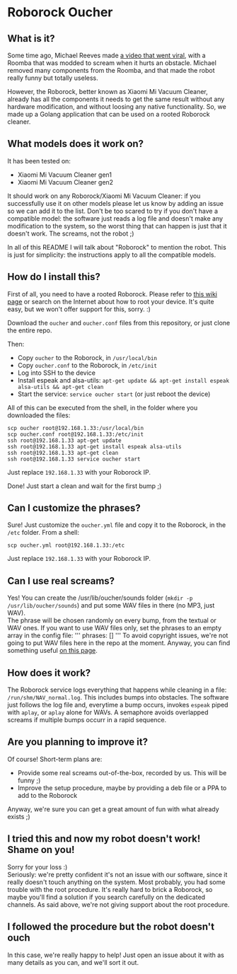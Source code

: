 # Roborock Oucher

## What is it?
Some time ago, Michael Reeves made [a video that went viral](https://www.youtube.com/watch?v=mvz3LRK263E), with a Roomba that was modded to scream when it hurts an obstacle. Michael removed many components from the Roomba, and that made the robot really funny but totally useless.

However, the Roborock, better known as Xiaomi Mi Vacuum Cleaner, already has all the components it needs to get the same result without any hardware modification, and without loosing any native functionality. So, we made up a Golang application that can be used on a rooted Roborock cleaner.

## What models does it work on?
It has been tested on:
- Xiaomi Mi Vacuum Cleaner gen1
- Xiaomi Mi Vacuum Cleaner gen2

It should work on any Roborock/Xiaomi Mi Vacuum Cleaner: if you successfully use it on other models please let us know by adding an issue so we can add it to the list. Don't be too scared to try if you don't have a compatible model: the software just reads a log file and doesn't make any modification to the system, so the worst thing that can happen is just that it doesn't work. The screams, not the robot ;)

In all of this README I will talk about "Roborock" to mention the robot. This is just for simplicity: the instructions apply to all the compatible models.

## How do I install this?
First of all, you need to have a rooted Roborock. Please refer to [this wiki page](https://github.com/dgiese/dustcloud/wiki/VacuumRobots-manual-update-root-Howto) or search on the Internet about how to root your device. It's quite easy, but we won't offer support for this, sorry. :)

Download the `oucher` and `oucher.conf` files from this repository, or just clone the entire repo.

Then:
- Copy `oucher` to the Roborock, in `/usr/local/bin`
- Copy `oucher.conf` to the Roborock, in `/etc/init`
- Log into SSH to the device
- Install espeak and alsa-utils: `apt-get update && apt-get install espeak alsa-utils && apt-get clean`
- Start the service: `service oucher start` (or just reboot the device)

All of this can be executed from the shell, in the folder where you downloaded the files:
```
scp oucher root@192.168.1.33:/usr/local/bin
scp oucher.conf root@192.168.1.33:/etc/init
ssh root@192.168.1.33 apt-get update
ssh root@192.168.1.33 apt-get install espeak alsa-utils
ssh root@192.168.1.33 apt-get clean
ssh root@192.168.1.33 service oucher start
```
Just replace `192.168.1.33` with your Roborock IP.

Done! Just start a clean and wait for the first bump ;)

## Can I customize the phrases?
Sure! Just customize the `oucher.yml` file and copy it to the Roborock, in the `/etc` folder. From a shell:
```
scp oucher.yml root@192.168.1.33:/etc
```
Just replace `192.168.1.33` with your Roborock IP.

## Can I use real screams?
Yes! You can create the /usr/lib/oucher/sounds folder (`mkdir -p /usr/lib/oucher/sounds`) and put some WAV files in there (no MP3, just WAV).  
The phrase will be chosen randomly on every bump, from the textual or WAV ones. If you want to use WAV files only, set the phrases to an empty array in the config file:
'''
phrases: []
'''
To avoid copyright issues, we're not going to put WAV files here in the repo at the moment. Anyway, you can find something useful [on this page](https://www.shockwave-sound.com/free-sound-effects/scream-sounds).

## How does it work?
The Roborock service logs everything that happens while cleaning in a file: `/run/shm/NAV_normal.log`. This includes bumps into obstacles. The software just follows the log file and, everytime a bump occurs, invokes `espeak` piped with `aplay`, or `aplay` alone for WAVs. A semaphore avoids overlapped screams if multiple bumps occurr in a rapid sequence.

## Are you planning to improve it?
Of course! Short-term plans are:
- Provide some real screams out-of-the-box, recorded by us. This will be funny ;)
- Improve the setup procedure, maybe by providing a deb file or a PPA to add to the Roborock

Anyway, we're sure you can get a great amount of fun with what already exists ;)

## I tried this and now my robot doesn't work! Shame on you!
Sorry for your loss :)  
Seriously: we're pretty confident it's not an issue with our software, since it really doesn't touch anything on the system.
Most probably, you had some trouble with the root procedure. It's really hard to brick a Roborock, so maybe you'll find a solution if you search carefully on the dedicated channels. As said above, we're not giving support about the root procedure.

## I followed the procedure but the robot doesn't ouch
In this case, we're really happy to help! Just open an issue about it with as many details as you can, and we'll sort it out.
